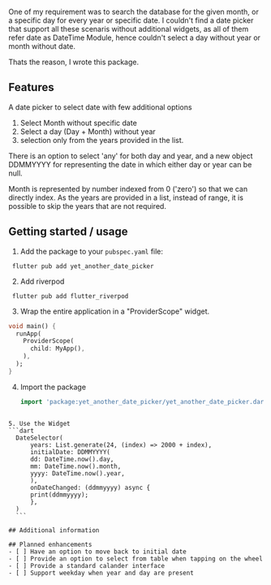 
One of my requirement was to search the database for the given month, or a specific day for every year or specific date. I couldn't find a date picker that support all these scenaris without additional widgets, as all of them refer date as DateTime Module, hence couldn't select a day without year or month without date. 

Thats the reason, I wrote this package. 

## Features

A date picker to select date with few additional options
1. Select Month  without specific date
2. Select a day (Day + Month) without year
3. selection only from the years provided in the list.

There is an option to select 'any' for both day and year, and a new object DDMMYYYY for representing the date in which either day or year can be null.

Month is represented by number indexed from 0 ('zero') so that we can directly index.
As the years are provided in a list, instead of range, it is possible to skip the years that are not required.

## Getting started / usage

1. Add the package to your `pubspec.yaml` file:

  ```
   flutter pub add yet_another_date_picker
  ```

2. Add riverpod

  ```
   flutter pub add flutter_riverpod
  ```

3. Wrap the entire application in a "ProviderScope" widget.
  ```dart
  void main() {
    runApp(
      ProviderScope(
        child: MyApp(),
      ),
    );
  }
  ```
4. Import the package 
   ```dart
   import 'package:yet_another_date_picker/yet_another_date_picker.dart';
  ```

5. Use the Widget
  ```dart
    DateSelector(
        years: List.generate(24, (index) => 2000 + index),
        initialDate: DDMMYYYY(
        dd: DateTime.now().day,
        mm: DateTime.now().month,
        yyyy: DateTime.now().year,
        ),
        onDateChanged: (ddmmyyyy) async {
        print(ddmmyyyy);
        },
    )
    ```

## Additional information

## Planned enhancements
- [ ] Have an option to move back to initial date
- [ ] Provide an option to select from table when tapping on the wheel
- [ ] Provide a standard calander interface 
- [ ] Support weekday when year and day are present

